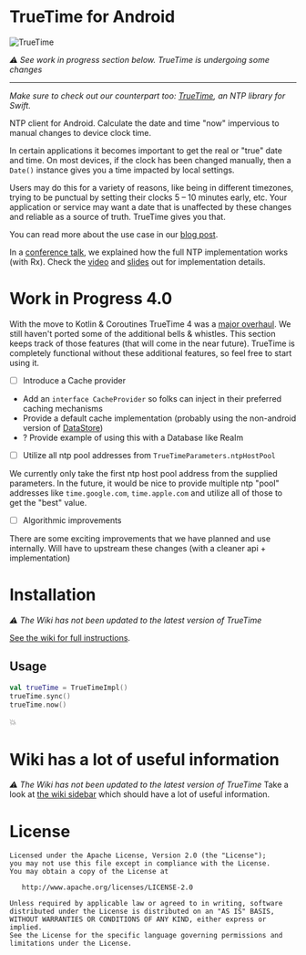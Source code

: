 # TrueTime for Android

![TrueTime](truetime.png "TrueTime for Android")

*⚠️ See work in progress section below. TrueTime is undergoing some changes*

----------------------------------------

*Make sure to check out our counterpart too: [TrueTime](https://github.com/instacart/TrueTime.swift), an NTP library for Swift.*

NTP client for Android. Calculate the date and time "now" impervious to manual changes to device clock time.

In certain applications it becomes important to get the real or "true" date and time. On most devices, if the clock has been changed manually, then a `Date()` instance gives you a time impacted by local settings.

Users may do this for a variety of reasons, like being in different timezones, trying to be punctual by setting their clocks 5 – 10 minutes early, etc. Your application or service may want a date that is unaffected by these changes and reliable as a source of truth. TrueTime gives you that.

You can read more about the use case in our [blog post](https://tech.instacart.com/truetime/).

In a [conference talk](https://vimeo.com/190922794), we explained how the full NTP implementation works (with Rx). Check the [video](https://vimeo.com/190922794#t=1466s) and [slides](https://speakerdeck.com/kaushikgopal/learning-rx-by-example-2?slide=31) out for implementation details.


# Work in Progress 4.0

With the move to Kotlin & Coroutines TrueTime 4 was a [major overhaul](https://github.com/instacart/truetime-android/pull/129). We still haven't ported some of the additional bells & whistles. This section keeps track of those features (that will come in the near future). TrueTime is completely functional without these additional features, so feel free to start using it.

- [ ] Introduce a Cache provider

* Add an `interface CacheProvider` so folks can inject in their preferred caching mechanisms
* Provide a default cache implementation (probably using the non-android version of [DataStore](https://developer.android.com/topic/libraries/architecture/datastore#kts))
* ? Provide example of using this with a Database like Realm

- [ ] Utilize all ntp pool addresses from `TrueTimeParameters.ntpHostPool`

We currently only take the first ntp host pool address from the supplied parameters. In the future, it would be nice to provide multiple ntp "pool" addresses like `time.google.com`, `time.apple.com` and utilize all of those to get the "best" value.

- [ ] Algorithmic improvements

There are some exciting improvements that we have planned and use internally. Will have to upstream these changes (with a cleaner api + implementation)

# Installation

*⚠️ The Wiki has not been updated to the latest version of TrueTime*

[See the wiki for full instructions](https://github.com/instacart/truetime-android/wiki/How-to-use-this-library).

## Usage

```kt
val trueTime = TrueTimeImpl()
trueTime.sync()
trueTime.now()
```

💥

# Wiki has a lot of useful information

*⚠️ The Wiki has not been updated to the latest version of TrueTime*
Take a look at [the wiki sidebar](https://github.com/instacart/truetime-android/wiki) which should have a lot of useful information.

# License

```
Licensed under the Apache License, Version 2.0 (the "License");
you may not use this file except in compliance with the License.
You may obtain a copy of the License at

   http://www.apache.org/licenses/LICENSE-2.0

Unless required by applicable law or agreed to in writing, software
distributed under the License is distributed on an "AS IS" BASIS,
WITHOUT WARRANTIES OR CONDITIONS OF ANY KIND, either express or implied.
See the License for the specific language governing permissions and
limitations under the License.
```
